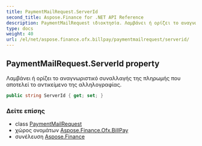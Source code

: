 ```yaml
---
title: PaymentMailRequest.ServerId
second_title: Aspose.Finance for .NET API Reference
description: PaymentMailRequest ιδιοκτησία. Λαμβάνει ή ορίζει το αναγνωριστικό συναλλαγής της πληρωμής που αποτελεί το αντικείμενο της αλληλογραφίας.
type: docs
weight: 40
url: /el/net/aspose.finance.ofx.billpay/paymentmailrequest/serverid/
---
```

## PaymentMailRequest.ServerId property

Λαμβάνει ή ορίζει το αναγνωριστικό συναλλαγής της πληρωμής που αποτελεί το αντικείμενο της αλληλογραφίας.

```csharp
public string ServerId { get; set; }
```

### Δείτε επίσης

* class [PaymentMailRequest](../)
* χώρος ονομάτων [Aspose.Finance.Ofx.BillPay](../../paymentmailrequest/)
* συνέλευση [Aspose.Finance](../../../)


